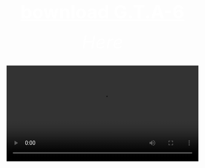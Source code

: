 <html>
<head>
	<title>f.s.</title>
</head>



<body  background="R (1).jpeg">
        <center><h1><font size="120"><font color="white"><u>bownload G.T.A-6</u></font></font></h1></center>
	<center><h6><font size="10"><font color="white">Here</font></font></h6></center>
        <center><h6><font size="10"><font color="pink"></font></font></h6></center>
	<center><video controls src="https://www.youtube.com/watch?v=QdBZY2fkU-0" width="500"><center>
<a href="https://bulbuwad.github.io/Bulbuwa.GitHub.io/"><font color="green">click here to download</font></a>
</body>
</html>
